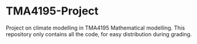# TMA4195-Project
Project on climate modelling in TMA4195 Mathematical modelling.
This repository only contains all the code, for easy distribution during grading.
